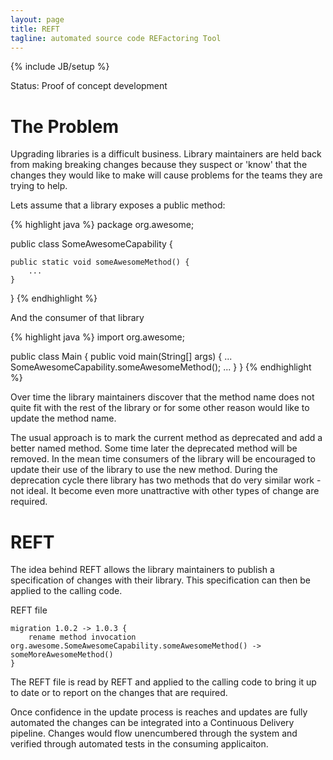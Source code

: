 ```yaml
---
layout: page
title: REFT
tagline: automated source code REFactoring Tool
---
```

{% include JB/setup %}

Status: Proof of concept development

# The Problem

Upgrading libraries is a difficult business. Library maintainers are
held back from making breaking changes because they suspect or 'know'
that the changes they would like to make will cause problems for the
teams they are trying to help.

Lets assume that a library exposes a public method:

{% highlight java %}
package org.awesome;

public class SomeAwesomeCapability {

	public static void someAwesomeMethod() {
		...
	}
}
{% endhighlight %}

And the consumer of that library

{% highlight java %}
import org.awesome;

public class Main {
	public void main(String[] args) {
		...
		SomeAwesomeCapability.someAwesomeMethod();
		...
	}
}
{% endhighlight %}

Over time the library maintainers discover that the method name does
not quite fit with the rest of the library or for some other reason
would like to update the method name.

The usual approach is to mark the current method as deprecated and add
a better named method. Some time later the deprecated method will be
removed. In the mean time consumers of the library will be encouraged
to update their use of the library to use the new method. During the
deprecation cycle there library has two methods that do very similar
work - not ideal. It become even more unattractive with other types of
change are required.

# REFT

The idea behind REFT allows the library maintainers to publish a
specification of changes with their library. This specification can
then be applied to the calling code.

REFT file

	migration 1.0.2 -> 1.0.3 {
		rename method invocation org.awesome.SomeAwesomeCapability.someAwesomeMethod() -> someMoreAwesomeMethod()
	}

The REFT file is read by REFT and applied to the calling code to bring
it up to date or to report on the changes that are required.

Once confidence in the update process is reaches and updates are fully
automated the changes can be integrated into a Continuous Delivery
pipeline. Changes would flow unencumbered through the system and
verified through automated tests in the consuming applicaiton.

